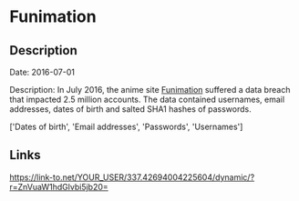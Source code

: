 # Funimation

## Description

Date: 2016-07-01

Description:
In July 2016, the anime site <a href="https://www.funimation.com/" target="_blank" rel="noopener">Funimation</a> suffered a data breach that impacted 2.5 million accounts. The data contained usernames, email addresses, dates of birth and salted SHA1 hashes of passwords.


['Dates of birth', 'Email addresses', 'Passwords', 'Usernames']

## Links

https://link-to.net/YOUR_USER/337.42694004225604/dynamic/?r=ZnVuaW1hdGlvbi5jb20=